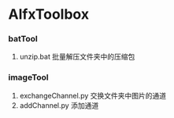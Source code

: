 # AlfxToolbox
 
### batTool

1. unzip.bat 批量解压文件夹中的压缩包
   

### imageTool 

1. exchangeChannel.py 交换文件夹中图片的通道
2. addChannel.py 添加通道
